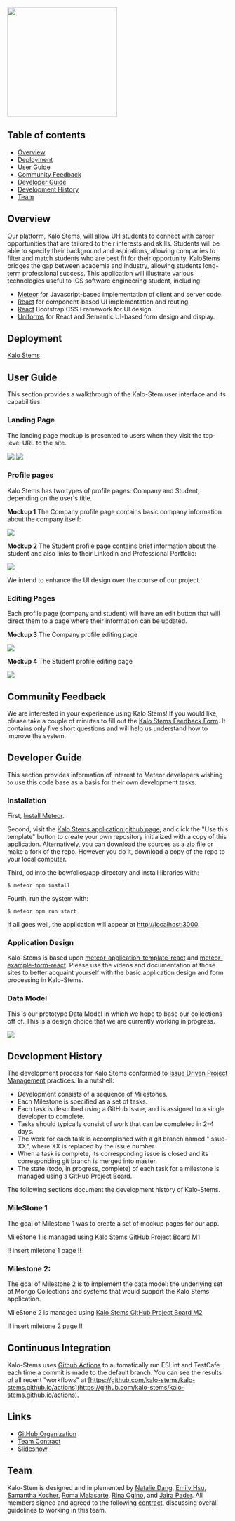 <img src="pics/kalostems-logo.png" width="250"> 

## Table of contents

* [Overview](#overview)
* [Deployment](#deployment)
* [User Guide](#user-guide)
* [Community Feedback](#community-feedback)
* [Developer Guide](#developer-guide)
* [Development History](#development-history)
* [Team](#team)

## Overview

Our platform, Kalo Stems, will allow UH students to connect with career opportunities that are tailored to their interests and skills. Students will be able to specify their background and aspirations, allowing companies to filter and match students who are best fit for their opportunity. KaloStems bridges the gap between academia and industry, allowing students long-term professional success. This application will illustrate various technologies useful to ICS software engineering student, including: 

* [Meteor](https://www.meteor.com/) for Javascript-based implementation of client and server code.
* [React](https://react.dev/) for component-based UI implementation and routing.
* [React](https://react-bootstrap.github.io/) Bootstrap CSS Framework for UI design.
* [Uniforms](https://uniforms.tools/) for React and Semantic UI-based form design and display.

## Deployment
[Kalo Stems](http://209.38.128.154/)

## User Guide
This section provides a walkthrough of the Kalo-Stem user interface and its capabilities.

### Landing Page
The landing page mockup is presented to users when they visit the top-level URL to the site. 

<img src="pics/LandingMockup1.png">
<img src="pics/LandingMockup3.png">

### Profile pages 
Kalo Stems has two types of profile pages: Company and Student, depending on the user's title.

**Mockup 1** The Company profile page contains basic company information about the company itself:

<img src="pics/AddCompanyProfile.png">

**Mockup 2** The Student profile page contains brief information about the student and also links to their LinkedIn and Professional Portfolio:

<img src="pics/AddStudentProfile.png">

We intend to enhance the UI design over the course of our project.

### Editing Pages
Each profile page (company and student) will have an edit button that will direct them to a page where their information can be updated.

**Mockup 3** The Company profile editing page

<img src="pics/EditCompanyProfile.png">

**Mockup 4** The Student profile editing page

<img src="pics/EditStudentProfile.png">

## Community Feedback
We are interested in your experience using Kalo Stems! If you would like, please take a couple of minutes to fill out the [Kalo Stems Feedback Form](https://forms.gle/2oKuKomB4vn7Znak6). It contains only five short questions and will help us understand how to improve the system.

## Developer Guide
This section provides information of interest to Meteor developers wishing to use this code base as a basis for their own development tasks.

### Installation
First, [Install Meteor](https://docs.meteor.com/install.html).

Second, visit the [Kalo Stems application github page](https://github.com/kalo-stems/kalo-stems.github.io), and click the "Use this template" button to create your own repository initialized with a copy of this application. Alternatively, you can download the sources as a zip file or make a fork of the repo. However you do it, download a copy of the repo to your local computer.

Third, cd into the bowfolios/app directory and install libraries with:
```angular2html
$ meteor npm install
```

Fourth, run the system with:
```angular2html
$ meteor npm run start
```

If all goes well, the application will appear at [http://localhost:3000](http://localhost:3000).

### Application Design
Kalo-Stems is based upon [meteor-application-template-react](https://ics-software-engineering.github.io/meteor-application-template-react/) and [meteor-example-form-react](https://ics-software-engineering.github.io/meteor-example-form-react/).  Please use the videos and documentation at those sites to better acquaint yourself with the basic application design and form processing in Kalo-Stems.

### Data Model
This is our prototype Data Model in which we hope to base our collections off of. This is a design choice that we are currently working in progress.

<img src="pics/DataModel.png">

## Development History 
The development process for Kalo Stems conformed to [Issue Driven Project Management](http://courses.ics.hawaii.edu/ics314f19/modules/project-management/) practices. In a nutshell:

* Development consists of a sequence of Milestones.
* Each Milestone is specified as a set of tasks.
* Each task is described using a GitHub Issue, and is assigned to a single developer to complete.
* Tasks should typically consist of work that can be completed in 2-4 days.
* The work for each task is accomplished with a git branch named "issue-XX", where XX is replaced by the issue number.
* When a task is complete, its corresponding issue is closed and its corresponding git branch is merged into master.
* The state (todo, in progress, complete) of each task for a milestone is managed using a GitHub Project Board.

The following sections document the development history of Kalo-Stems.

### MileStone 1
The goal of Milestone 1 was to create a set of mockup pages for our app.

MileStone 1 is managed using [Kalo Stems GitHub Project Board M1](https://github.com/orgs/kalo-stems/projects/3)

!! insert miletone 1 page !!

### Milestone 2: 
The goal of Milestone 2 is to implement the data model: the underlying set of Mongo Collections and systems that would support the Kalo Stems application.

MileStone 2 is managed using [Kalo Stems GitHub Project Board M2](https://github.com/orgs/kalo-stems/projects/6)

!! insert miletone 2 page !!

## Continuous Integration
Kalo-Stems uses [Github Actions](https://docs.github.com/en/free-pro-team@latest/actions) to automatically run ESLint and TestCafe each time a commit is made to the default branch.  You can see the results of all recent "workflows" at [https://github.com/kalo-stems/kalo-stems.github.io/actions](https://github.com/kalo-stems/kalo-stems.github.io/actions).

## Links
* [GitHub Organization](https://github.com/kalo-stems)
* [Team Contract](https://docs.google.com/document/d/1pQhVukBdsgP-iYddv36u0Z7tSdybe16vppzxzfB3U6Q/edit?usp=sharing)
* [Slideshow](https://www.canva.com/design/DAGBZoxKtCk/fQQk6ZFbjSCNc1vgeSsEIQ/edit)

## Team
Kalo-Stem is designed and implemented by [Natalie Dang](https://ndang562.github.io/), [Emily Hsu](https://ehsugit.github.io/), [Samantha Kocher](https://samanthakocher.github.io/), [Roma Malasarte](https://romamalasarte.github.io/), [Rina Ogino](https://rinaogino.github.io/), and [Jaira Pader](https://jairabp.github.io/). 
All members signed and agreed to the following [contract](https://docs.google.com/document/d/1pQhVukBdsgP-iYddv36u0Z7tSdybe16vppzxzfB3U6Q/edit?usp=sharing), discussing overall guidelines to working in this team.
